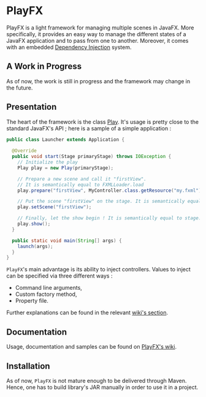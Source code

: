 # PlayFX
PlayFX is a light framework for managing multiple scenes in JavaFX. More specifically, it provides an easy way to manage the different states of a JavaFX application and to pass from one to another. Moreover, it comes with an embedded [Dependency Injection](https://en.wikipedia.org/wiki/Dependency_injection) system.

## A Work in Progress
As of now, the work is still in progress and the framework may change in the future.

## Presentation

The heart of the framework is the class [Play](https://github.com/KazeJiyu/playfx/blob/master/src/main/java/fr/kazejiyu/playfx/Play.java). It's usage is pretty close to the standard JavaFX's API ; here is a sample of a simple application :

```java
public class Launcher extends Application {
	
  @Override
  public void start(Stage primaryStage) throws IOException {	
    // Initialize the play
    Play play = new Play(primaryStage);

    // Prepare a new scene and call it "firstView". 
    // It is semantically equal to FXMLLoader.load
    play.prepare("firstView", MyController.class.getResource("my.fxml"));

    // Put the scene "firstView" on the stage. It is semantically equal to stage.setScene
    play.setScene("firstView");

    // Finally, let the show begin ! It is semantically equal to stage.show
    play.show();
  }

  public static void main(String[] args) {
    launch(args);
  }
}
```

`PlayFX`'s main advantage is its ability to inject controllers. Values to inject can be specified via three different ways :
- Command line arguments,
- Custom factory method,
- Property file.

Further explanations can be found in the relevant [wiki's section](https://github.com/KazeJiyu/PlayFX/wiki/Dependency-Injection).

## Documentation

Usage, documentation and samples can be found on [PlayFX's wiki](https://github.com/KazeJiyu/PlayFX/wiki).

## Installation

As of now, `PlayFX` is not mature enough to be delivered through Maven. Hence, one has to build library's JAR manually in order to use it in a project.
